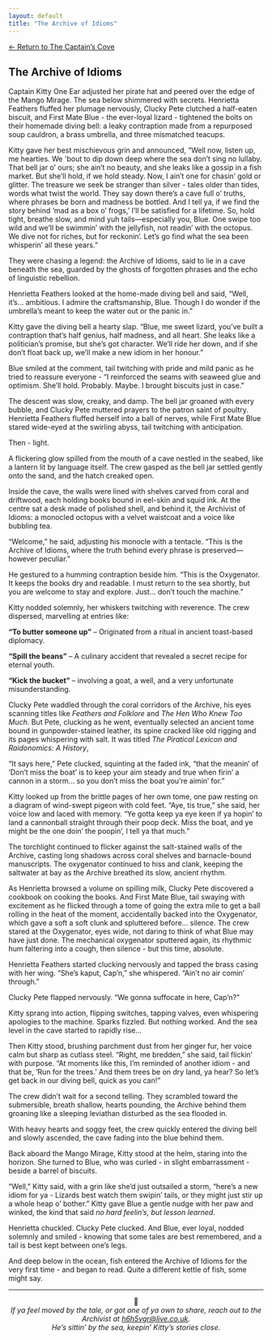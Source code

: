 ```yaml
---
layout: default
title: "The Archive of Idioms"
---
```

[← Return to The Captain’s Cove](index)

## The Archive of Idioms

Captain Kitty One Ear adjusted her pirate hat and peered over the edge of the Mango Mirage. The sea below shimmered with secrets. Henrietta Feathers fluffed her plumage nervously, Clucky Pete clutched a half-eaten biscuit, and First Mate Blue - the ever-loyal lizard - tightened the bolts on their homemade diving bell: a leaky contraption made from a repurposed soup cauldron, a brass umbrella, and three mismatched teacups.
 
Kitty gave her best mischievous grin and announced, “Well now, listen up, me hearties. We 'bout to dip down deep where the sea don’t sing no lullaby. That bell jar o’ ours; she ain’t no beauty, and she leaks like a gossip in a fish market. But she’ll hold, if we hold steady. Now, I ain’t one for chasin’ gold or glitter. The treasure we seek be stranger than silver - tales older than tides, words what twist the world. They say down there’s a cave full o’ truths, where phrases be born and madness be bottled. And I tell ya, if we find the story behind ‘mad as a box o’ frogs,’ I’ll be satisfied for a lifetime. So, hold tight, breathe slow, and mind yuh tails—especially you, Blue. One swipe too wild and we’ll be swimmin’ with the jellyfish, not readin’ with the octopus. We dive not for riches, but for reckonin’. Let’s go find what the sea been whisperin’ all these years.”
 
They were chasing a legend: the Archive of Idioms, said to lie in a cave beneath the sea, guarded by the ghosts of forgotten phrases and the echo of linguistic rebellion.
 
Henrietta Feathers looked at the home-made diving bell and said, “Well, it’s… ambitious. I admire the craftsmanship, Blue. Though I do wonder if the umbrella’s meant to keep the water out or the panic in.”
 
Kitty gave the diving bell a hearty slap. “Blue, me sweet lizard, you’ve built a contraption that’s half genius, half madness, and all heart. She leaks like a politician’s promise, but she’s got character. We’ll ride her down, and if she don’t float back up, we’ll make a new idiom in her honour.”
 
Blue smiled at the comment, tail twitching with pride and mild panic as he tried to reassure everyone - “I reinforced the seams with seaweed glue and optimism. She’ll hold. Probably. Maybe. I brought biscuits just in case.”
 
The descent was slow, creaky, and damp. The bell jar groaned with every bubble, and Clucky Pete muttered prayers to the patron saint of poultry. Henrietta Feathers fluffed herself into a ball of nerves, while First Mate Blue stared wide-eyed at the swirling abyss, tail twitching with anticipation.
 
Then - light.
 
A flickering glow spilled from the mouth of a cave nestled in the seabed, like a lantern lit by language itself. The crew gasped as the bell jar settled gently onto the sand, and the hatch creaked open.

Inside the cave, the walls were lined with shelves carved from coral and driftwood, each holding books bound in eel-skin and squid ink. At the centre sat a desk made of polished shell, and behind it, the Archivist of Idioms: a monocled octopus with a velvet waistcoat and a voice like bubbling tea.
 
“Welcome,” he said, adjusting his monocle with a tentacle. “This is the Archive of Idioms, where the truth behind every phrase is preserved—however peculiar.”
 
He gestured to a humming contraption beside him. “This is the Oxygenator. It keeps the books dry and readable. I must return to the sea shortly, but you are welcome to stay and explore. Just… don’t touch the machine.”
 
Kitty nodded solemnly, her whiskers twitching with reverence. The crew dispersed, marvelling at entries like:

**“To butter someone up”** – Originated from a ritual in ancient toast-based diplomacy.

**“Spill the beans”** – A culinary accident that revealed a secret recipe for eternal youth.

**“Kick the bucket”** – involving a goat, a well, and a very unfortunate misunderstanding.
 
Clucky Pete waddled through the coral corridors of the Archive, his eyes scanning titles like *Feathers and Folklore* and *The Hen Who Knew Too Much*. But Pete, clucking as he went, eventually selected an ancient tome bound in gunpowder-stained leather, its spine cracked like old rigging and its pages whispering with salt. It was titled *The Piratical Lexicon and Raidonomics: A History*, 

“It says here,” Pete clucked, squinting at the faded ink, “that the meanin’ of ‘Don’t miss the boat’ is to keep your aim steady and true when firin’ a cannon in a storm… so you don’t miss the boat you’re aimin’ for.”

Kitty looked up from the brittle pages of her own tome, one paw resting on a diagram of wind-swept pigeon with cold feet. “Aye, tis true,” she said, her voice low and laced with memory. “Ye gotta keep ya eye keen if ya hopin’ to land a cannonball straight through their poop deck. Miss the boat, and ye might be the one doin’ the poopin’, I tell ya that much.”

The torchlight continued to flicker against the salt-stained walls of the Archive, casting long shadows across coral shelves and barnacle-bound manuscripts. The oxygenator continued to hiss and clank, keeping the saltwater at bay as the Archive breathed its slow, ancient rhythm.
 
As Henrietta browsed a volume on spilling milk, Clucky Pete discovered a cookbook on cooking the books. And First Mate Blue, tail swaying with excitement as he flicked through a tome of going the extra mile to get a ball rolling in the heat of the moment, accidentally backed into the Oxygenator, which gave a soft a soft clunk and spluttered before… silence. The crew stared at the Oxygenator, eyes wide, not daring to think of what Blue may have just done. The mechanical oxygenator sputtered again, its rhythmic hum faltering into a cough, then silence - but this time, absolute.

Henrietta Feathers started clucking nervously and tapped the brass casing with her wing. “She’s kaput, Cap’n,” she whispered. “Ain’t no air comin’ through.”

Clucky Pete flapped nervously. “We gonna suffocate in here, Cap’n?”

Kitty sprang into action, flipping switches, tapping valves, even whispering apologies to the machine. Sparks fizzled. But nothing worked. And the sea level in the cave started to rapidly rise…

Then Kitty stood, brushing parchment dust from her ginger fur, her voice calm but sharp as cutlass steel. “Right, me bredden,” she said, tail flickin’ with purpose. “At moments like this, I’m reminded of another idiom - and that be, ‘Run for the trees.’ And them trees be on dry land, ya hear? So let’s get back in our diving bell, quick as you can!”

The crew didn’t wait for a second telling. They scrambled toward the submersible, breath shallow, hearts pounding, the Archive behind them groaning like a sleeping leviathan disturbed as the sea flooded in.

With heavy hearts and soggy feet, the crew quickly entered the diving bell and slowly ascended, the cave fading into the blue behind them. 

Back aboard the Mango Mirage, Kitty stood at the helm, staring into the horizon. She turned to Blue, who was curled - in slight embarrassment - beside a barrel of biscuits.
 
“Well,” Kitty said, with a grin like she’d just outsailed a storm, “here’s a new idiom for ya - Lizards best watch them swipin’ tails, or they might just stir up a whole heap o’ bother.” Kitty gave Blue a gentle nudge with her paw and winked, the kind that said *no hard feelin’s, but lesson learned*.
 
Henrietta chuckled. Clucky Pete clucked. And Blue, ever loyal, nodded solemnly and smiled - knowing that some tales are best remembered, and a tail is best kept between one’s legs.

And deep below in the ocean, fish entered the Archive of Idioms for the very first time - and began to read. Quite a different kettle of fish, some might say.


<hr>

<p align="center">🐾<br>
<em>If ya feel moved by the tale, or got one of ya own to share, reach out to the Archivist at <a href="mailto:h6h5vgr@live.co.uk">h6h5vgr@live.co.uk</a>.<br>
He’s sittin’ by the sea, keepin’ Kitty’s stories close.</em></p>
